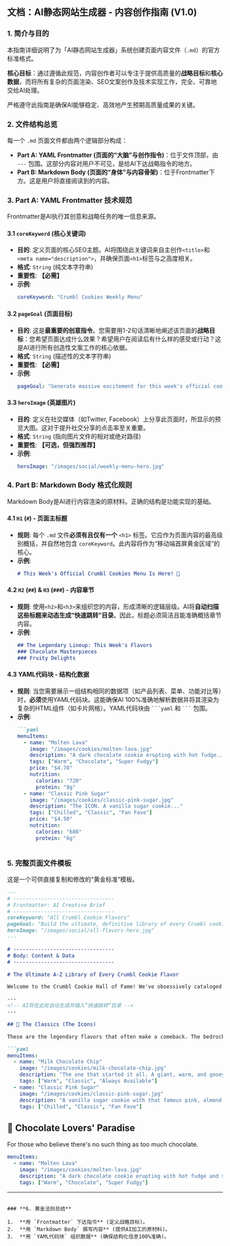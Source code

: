 ## **文档：AI静态网站生成器 - 内容创作指南 (V1.0)**

### **1. 简介与目的**

本指南详细说明了为「AI静态网站生成器」系统创建页面内容文件（`.md`）的官方标准格式。

**核心目标**：通过遵循此规范，内容创作者可以专注于提供高质量的**战略目标**和**核心数据**，而将所有复杂的页面渲染、SEO文案创作及技术实现工作，完全、可靠地交给AI处理。

严格遵守此指南是确保AI能够稳定、高效地产生预期高质量成果的关键。

### **2. 文件结构总览**

每一个 `.md` 页面文件都由两个逻辑部分构成：

*   **Part A: YAML Frontmatter (页面的“大脑”与创作指令)**：位于文件顶部，由 `---` 包围。这部分内容对用户不可见，是给AI下达战略指令的地方。
*   **Part B: Markdown Body (页面的“身体”与内容骨架)**：位于Frontmatter下方。这是用户将直接阅读到的内容。

### **3. Part A: YAML Frontmatter 技术规范**

Frontmatter是AI执行其创意和战略任务的唯一信息来源。

#### **3.1 `coreKeyword` (核心关键词)**

*   **目的**: 定义页面的核心SEO主题。AI将围绕此关键词来自主创作`<title>`和`<meta name="description">`，并确保页面`<h1>`标签与之高度相关。
*   **格式**: `String` (纯文本字符串)
*   **重要性**: **【必需】**
*   **示例**:
    ```yaml
    coreKeyword: "Crumbl Cookies Weekly Menu"
    ```

#### **3.2 `pageGoal` (页面目标)**

*   **目的**: 这是**最重要的创意指令**。您需要用1-2句话清晰地阐述该页面的**战略目标**：您希望页面达成什么效果？希望用户在阅读后有什么样的感受或行动？这是AI进行所有创造性文案工作的核心依据。
*   **格式**: `String` (描述性的文本字符串)
*   **重要性**: **【必需】**
*   **示例**:
    ```yaml
    pageGoal: "Generate massive excitement for this week's official cookie lineup. The tone should be urgent and fun, making users feel they'll miss out if they don't see the menu. The content needs to feel like an insider's scoop with honest reviews."
    ```

#### **3.3 `heroImage` (英雄图片)**

*   **目的**: 定义在社交媒体（如Twitter, Facebook）上分享此页面时，所显示的预览大图。这对于提升社交分享的点击率至关重要。
*   **格式**: `String` (指向图片文件的相对或绝对路径)
*   **重要性**: **【可选，但强烈推荐】**
*   **示例**:
    ```yaml
    heroImage: "/images/social/weekly-menu-hero.jpg"
    ```

### **4. Part B: Markdown Body 格式化规则**

Markdown Body是AI进行内容渲染的原材料。正确的结构是功能实现的基础。

#### **4.1 `H1` (`#`) - 页面主标题**

*   **规则**: 每个 `.md` 文件**必须有且仅有一个** `<h1>` 标签。它应作为页面内容的最高级别概括，并自然地包含 `coreKeyword`。此内容将作为“移动端首屏黄金区域”的核心。
*   **示例**:
    ```markdown
    # This Week's Official Crumbl Cookies Menu Is Here! 🤯
    ```

#### **4.2 `H2` (`##`) & `H3` (`###`) - 内容章节**

*   **规则**: 使用`<h2>`和`<h3>`来组织您的内容，形成清晰的逻辑层级。AI将**自动扫描这些标题来动态生成“快速跳转”目录**。因此，标题必须简洁且能准确概括章节内容。
*   **示例**:
    ```markdown
    ## The Legendary Lineup: This Week's Flavors
    ### Chocolate Masterpieces
    ### Fruity Delights
    ```

#### **4.3 YAML代码块 - 结构化数据**

*   **规则**: 当您需要展示一组结构相同的数据项（如产品列表、菜单、功能对比等）时，**必须**使用YAML代码块。这能确保AI 100%准确地解析数据并将其渲染为复杂的HTML组件（如卡片网格）。YAML代码块由 ` ```yaml ` 和 ` ``` ` 包围。
*   **示例**:
    ```markdown
    ```yaml
    menuItems:
      - name: "Molten Lava"
        image: "/images/cookies/molten-lava.jpg"
        description: "A dark chocolate cookie erupting with hot fudge..."
        tags: ["Warm", "Chocolate", "Super Fudgy"]
        price: "$4.78"
        nutrition:
          calories: "720"
          protein: "8g"
      - name: "Classic Pink Sugar"
        image: "/images/cookies/classic-pink-sugar.jpg"
        description: "The ICON. A vanilla sugar cookie..."
        tags: ["Chilled", "Classic", "Fan Fave"]
        price: "$4.50"
        nutrition:
          calories: "680"
          protein: "6g"
    ```
    ```

### **5. 完整页面文件模板**

这是一个可供直接复制和修改的“黄金标准”模板。

```markdown
---
# ---------------------------------
# Frontmatter: AI Creative Brief
# ---------------------------------
coreKeyword: "All Crumbl Cookie Flavors"
pageGoal: "Build the ultimate, definitive library of every Crumbl cookie ever made. The tone should be encyclopedic but exciting, making users feel like they've found a secret vault of cookie knowledge. Encourage them to explore different categories."
heroImage: "/images/social/all-flavors-hero.jpg"
---

# ---------------------------------
# Body: Content & Data
# ---------------------------------

# The Ultimate A-Z Library of Every Crumbl Cookie Flavor

Welcome to the Crumbl Cookie Hall of Fame! We've obsessively cataloged every single cookie flavor released. Whether you're a curious newcomer or a seasoned fan looking for a nostalgic favorite, you've come to the right place.

---
<!-- AI将在此处自动生成并插入“快速跳转”目录 -->
---

## 🍪 The Classics (The Icons)

These are the legendary flavors that often make a comeback. The bedrock of the Crumbl universe!

```yaml
menuItems:
  - name: "Milk Chocolate Chip"
    image: "/images/cookies/milk-chocolate-chip.jpg"
    description: "The one that started it all. A giant, warm, and gooey cookie packed with milk chocolate chips. Simply perfect."
    tags: ["Warm", "Classic", "Always Available"]
  - name: "Classic Pink Sugar"
    image: "/images/cookies/classic-pink-sugar.jpg"
    description: "A vanilla sugar cookie with that famous pink, almond-infused frosting. A true fan favorite."
    tags: ["Chilled", "Classic", "Fan Fave"]
```

## 🍫 Chocolate Lovers' Paradise

For those who believe there's no such thing as too much chocolate.

```yaml
menuItems:
  - name: "Molten Lava"
    image: "/images/cookies/molten-lava.jpg"
    description: "A dark chocolate cookie erupting with hot fudge and sprinkled with powdered sugar."
    tags: ["Warm", "Chocolate", "Super Fudgy"]
```

---
```

### **6. 黄金法则总结**

1.  **用 `Frontmatter` 下达指令** (定义战略目标)。
2.  **用 `Markdown Body` 撰写内容** (提供AI加工的原材料)。
3.  **用 `YAML代码块` 组织数据** (确保结构化信息100%准确)。
